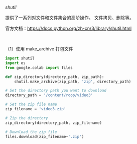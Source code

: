 
_shutil_

提供了一系列对文件和文件集合的高阶操作。 文件拷贝、删除等。 

官方文档：https://docs.python.org/zh-cn/3/library/shutil.html

</br>

（1）使用 make_archive 打包文件

```python
import shutil
import os
from google.colab import files

def zip_directory(directory_path, zip_path):
    shutil.make_archive(zip_path, 'zip', directory_path)

# Set the directory path you want to download
directory_path = '/content/roop/video3'

# Set the zip file name
zip_filename = 'video3.zip'

# Zip the directory
zip_directory(directory_path, zip_filename)

# Download the zip file
files.download(zip_filename+'.zip')
```